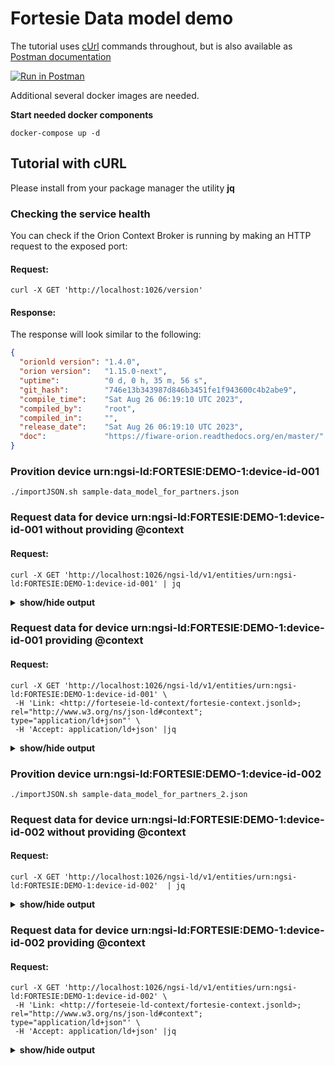 
# Fortesie Data model demo


The tutorial uses [cUrl](https://ec.haxx.se/) commands throughout, but is also available as
[Postman documentation](https://www.postman.com/glompos21/workspace/fortesie-data-model/collection/9192452-51008a35-c2e2-4a3f-b72a-175e210e24b6?action=share&creator=9192452)

[![Run in Postman](https://run.pstmn.io/button.svg)](https://www.postman.com/glompos21/workspace/fortesie-data-model/collection/9192452-51008a35-c2e2-4a3f-b72a-175e210e24b6?action=share&creator=9192452)

Additional several docker images are needed.

**Start needed docker components**
```console
docker-compose up -d 
```


## Tutorial with cURL

Please install from your package manager the utility **jq**

### Checking the service health

You can check if the Orion Context Broker is running by making an HTTP request to the exposed port:

#### Request:

```console
curl -X GET 'http://localhost:1026/version'
```
#### Response:

The response will look similar to the following:

```json
{
  "orionld version": "1.4.0",
  "orion version":   "1.15.0-next",
  "uptime":          "0 d, 0 h, 35 m, 56 s",
  "git_hash":        "746e13b343987d846b3451fe1f943600c4b2abe9",
  "compile_time":    "Sat Aug 26 06:19:10 UTC 2023",
  "compiled_by":     "root",
  "compiled_in":     "",
  "release_date":    "Sat Aug 26 06:19:10 UTC 2023",
  "doc":             "https://fiware-orion.readthedocs.org/en/master/"
}
```
### Provition device urn:ngsi-ld:FORTESIE:DEMO-1:device-id-001 
```console
./importJSON.sh sample-data_model_for_partners.json
```

### Request data for device urn:ngsi-ld:FORTESIE:DEMO-1:device-id-001  without providing @context

#### Request:
```console
curl -X GET 'http://localhost:1026/ngsi-ld/v1/entities/urn:ngsi-ld:FORTESIE:DEMO-1:device-id-001' | jq
```

<details><summary><strong>show/hide output</strong></summary>    

```json  
{
  "id": "urn:ngsi-ld:FORTESIE:DEMO-1:device-id-001",
  "type": "fortesie",
  "https://smartdatamodels.org/dataModel.Energy/phaseVoltage": {
    "type": "Property",
    "value": 223.6,
    "unitCode": "2G",
    "observedAt": "2023-09-15T16:04:49.000Z"
  },
  "https://smartdatamodels.org/dataModel.Energy/phaseToPhaseVoltage": {
    "type": "Property",
    "value": [
      252.2,
      223,
      224.3
    ],
    "unitCode": "2G",
    "observedAt": "2023-09-15T16:04:49.000Z"
  },
  "https://smartdatamodels.org/dataModel.Energy/current": {
    "type": "Property",
    "value": 2.7,
    "unitCode": "AMP",
    "observedAt": "2023-09-15T16:04:49.000Z"
  },
  "https://smartdatamodels.org/dataModel.Energy/totalActivePower": {
    "type": "Property",
    "value": 344.8,
    "unitCode": "K1",
    "observedAt": "2023-09-15T16:04:49.000Z"
  },
  "https://smartdatamodels.org/dataModel.Energy/totalReactivePower": {
    "type": "Property",
    "value": 54.7,
    "unitCode": "K2",
    "observedAt": "2023-09-15T16:04:49.000Z"
  },
  "https://smartdatamodels.org/dataModel.Energy/totalApparentPower": {
    "type": "Property",
    "value": 45.7,
    "unitCode": "K1",
    "observedAt": "2023-09-15T16:04:49.000Z"
  },
  "https://smartdatamodels.org/dataModel.Energy/powerFactor": {
    "type": "Property",
    "value": 98.2,
    "unitCode": "P1",
    "observedAt": "2023-09-15T16:04:49.000Z"
  },
  "https://smartdatamodels.org/dataModel.Energy/activePower": {
    "type": "Property",
    "value": 56.2,
    "unitCode": "K1",
    "observedAt": "2023-09-15T16:04:49.000Z"
  },
  "https://smartdatamodels.org/dataModel.Energy/reactivePower": {
    "type": "Property",
    "value": 32.3,
    "unitCode": "K2",
    "observedAt": "2023-09-15T16:04:49.000Z"
  },
  "https://smartdatamodels.org/dataModel.Energy/apparentPower": {
    "type": "Property",
    "value": 45.8,
    "unitCode": "P1",
    "observedAt": "2023-09-15T16:04:49.000Z"
  },
  "https://smartdatamodels.org/dataModel.Energy/totalApparentEnergyImport": {
    "type": "Property",
    "value": 34.2,
    "unitCode": "KWH",
    "observedAt": "2023-09-15T16:04:49.000Z"
  },
  "https://smartdatamodels.org/dataModel.Energy/totalApparentEnergyExport": {
    "type": "Property",
    "value": 4.2,
    "unitCode": "KWH",
    "observedAt": "2023-09-15T16:04:49.000Z"
  },
  "https://smartdatamodels.org/dataModel.S4BLDG/nominalWaterFlowHeating": {
    "type": "Property",
    "value": 54.1,
    "unitCode": "MQS",
    "observedAt": "2023-09-15T16:04:49.000Z"
  },
  "https://smartdatamodels.org/dataModel.S4BLDG/nominalSupplyWaterTemperatureHeating": {
    "type": "Property",
    "value": 23.8,
    "unitCode": "CEL",
    "observedAt": "2023-09-15T16:04:49.000Z"
  },
  "nominalReturnWaterTemperatureHeating": {
    "type": "Property",
    "value": 10.3,
    "unitCode": "CEL",
    "observedAt": "2023-09-15T16:04:49.000Z"
  },
  "https://smartdatamodels.org/dataModel.Environment/temperature": {
    "type": "Property",
    "value": 18.4,
    "unitCode": "CEL",
    "observedAt": "2023-09-15T16:04:49.000Z"
  },
  "https://smartdatamodels.org/dataModel.Environment/relativeHumidity": {
    "type": "Property",
    "value": 39,
    "unitCode": "P1",
    "observedAt": "2023-09-15T16:04:49.000Z"
  },
  "https://smartdatamodels.org/dataModel.Environment/pm25": {
    "type": "Property",
    "value": 36,
    "unitCode": "GQ",
    "observedAt": "2023-09-15T16:04:49.000Z"
  },
  "https://smartdatamodels.org/dataModel.Environment/co2": {
    "type": "Property",
    "value": 690.5,
    "unitCode": "59",
    "observedAt": "2023-09-15T16:04:49.000Z"
  },
  "https://smartdatamodels.org/dataModel.Weather/windSpeed": {
    "type": "Property",
    "value": 2.5,
    "unitCode": "KMH",
    "observedAt": "2023-09-15T16:04:49.000Z"
  },
  "https://smartdatamodels.org/dataModel.Weather/windDirection": {
    "type": "Property",
    "value": 231,
    "unitCode": "DD",
    "observedAt": "2023-09-15T16:04:49.000Z"
  },
  "https://smartdatamodels.org/dataModel.Weather/precipitation": {
    "type": "Property",
    "value": 34,
    "unitCode": "MMT",
    "observedAt": "2023-09-15T16:04:49.000Z"
  }
}  
```  
</details>  

### Request data for device urn:ngsi-ld:FORTESIE:DEMO-1:device-id-001 providing @context
#### Request:
```console
curl -X GET 'http://localhost:1026/ngsi-ld/v1/entities/urn:ngsi-ld:FORTESIE:DEMO-1:device-id-001' \
 -H 'Link: <http://forteseie-ld-context/fortesie-context.jsonld>; rel="http://www.w3.org/ns/json-ld#context"; type="application/ld+json"' \
 -H 'Accept: application/ld+json' |jq
```

<details><summary><strong>show/hide output</strong></summary>    

```json 
{
  "@context": "http://forteseie-ld-context/fortesie-context.jsonld",
  "id": "urn:ngsi-ld:FORTESIE:DEMO-1:device-id-001",
  "type": "fortesie",
  "phaseVoltage": {
    "type": "Property",
    "value": 223.6,
    "unitCode": "2G",
    "observedAt": "2023-09-15T16:04:49.000Z"
  },
  "phaseToPhaseVoltage": {
    "type": "Property",
    "value": [
      252.2,
      223,
      224.3
    ],
    "unitCode": "2G",
    "observedAt": "2023-09-15T16:04:49.000Z"
  },
  "current": {
    "type": "Property",
    "value": 2.7,
    "unitCode": "AMP",
    "observedAt": "2023-09-15T16:04:49.000Z"
  },
  "totalActivePower": {
    "type": "Property",
    "value": 344.8,
    "unitCode": "K1",
    "observedAt": "2023-09-15T16:04:49.000Z"
  },
  "totalReactivePower": {
    "type": "Property",
    "value": 54.7,
    "unitCode": "K2",
    "observedAt": "2023-09-15T16:04:49.000Z"
  },
  "totalApparentPower": {
    "type": "Property",
    "value": 45.7,
    "unitCode": "K1",
    "observedAt": "2023-09-15T16:04:49.000Z"
  },
  "powerFactor": {
    "type": "Property",
    "value": 98.2,
    "unitCode": "P1",
    "observedAt": "2023-09-15T16:04:49.000Z"
  },
  "activePower": {
    "type": "Property",
    "value": 56.2,
    "unitCode": "K1",
    "observedAt": "2023-09-15T16:04:49.000Z"
  },
  "reactivePower": {
    "type": "Property",
    "value": 32.3,
    "unitCode": "K2",
    "observedAt": "2023-09-15T16:04:49.000Z"
  },
  "apparentPower": {
    "type": "Property",
    "value": 45.8,
    "unitCode": "P1",
    "observedAt": "2023-09-15T16:04:49.000Z"
  },
  "totalApparentEnergyImport": {
    "type": "Property",
    "value": 34.2,
    "unitCode": "KWH",
    "observedAt": "2023-09-15T16:04:49.000Z"
  },
  "totalApparentEnergyExport": {
    "type": "Property",
    "value": 4.2,
    "unitCode": "KWH",
    "observedAt": "2023-09-15T16:04:49.000Z"
  },
  "nominalWaterFlowHeating": {
    "type": "Property",
    "value": 54.1,
    "unitCode": "MQS",
    "observedAt": "2023-09-15T16:04:49.000Z"
  },
  "nominalSupplyWaterTemperatureHeating": {
    "type": "Property",
    "value": 23.8,
    "unitCode": "CEL",
    "observedAt": "2023-09-15T16:04:49.000Z"
  },
  "nominalReturnWaterTemperatureHeating": {
    "type": "Property",
    "value": 10.3,
    "unitCode": "CEL",
    "observedAt": "2023-09-15T16:04:49.000Z"
  },
  "temperature": {
    "type": "Property",
    "value": 18.4,
    "unitCode": "CEL",
    "observedAt": "2023-09-15T16:04:49.000Z"
  },
  "relativeHumidity": {
    "type": "Property",
    "value": 39,
    "unitCode": "P1",
    "observedAt": "2023-09-15T16:04:49.000Z"
  },
  "pm25": {
    "type": "Property",
    "value": 36,
    "unitCode": "GQ",
    "observedAt": "2023-09-15T16:04:49.000Z"
  },
  "co2": {
    "type": "Property",
    "value": 690.5,
    "unitCode": "59",
    "observedAt": "2023-09-15T16:04:49.000Z"
  },
  "windSpeed": {
    "type": "Property",
    "value": 2.5,
    "unitCode": "KMH",
    "observedAt": "2023-09-15T16:04:49.000Z"
  },
  "windDirection": {
    "type": "Property",
    "value": 231,
    "unitCode": "DD",
    "observedAt": "2023-09-15T16:04:49.000Z"
  },
  "precipitation": {
    "type": "Property",
    "value": 34,
    "unitCode": "MMT",
    "observedAt": "2023-09-15T16:04:49.000Z"
  }
}
```
</details>    

### Provition device urn:ngsi-ld:FORTESIE:DEMO-1:device-id-002
```console
./importJSON.sh sample-data_model_for_partners_2.json 
```

### Request data for device urn:ngsi-ld:FORTESIE:DEMO-1:device-id-002  without providing @context

#### Request:
```console
curl -X GET 'http://localhost:1026/ngsi-ld/v1/entities/urn:ngsi-ld:FORTESIE:DEMO-1:device-id-002'  | jq
```

<details><summary><strong>show/hide output</strong></summary>    

```json 
{
  "id": "urn:ngsi-ld:FORTESIE:DEMO-1:device-id-002",
  "type": "fortesie",
  "https://smartdatamodels.org/dataModel.Energy/phaseVoltage": {
    "type": "Property",
    "value": 223.6,
    "unitCode": "2G",
    "observedAt": "2023-09-15T16:04:49.000Z"
  }
}
```
</details> 

### Request data for device urn:ngsi-ld:FORTESIE:DEMO-1:device-id-002 providing @context
#### Request:
```console
curl -X GET 'http://localhost:1026/ngsi-ld/v1/entities/urn:ngsi-ld:FORTESIE:DEMO-1:device-id-002' \
 -H 'Link: <http://forteseie-ld-context/fortesie-context.jsonld>; rel="http://www.w3.org/ns/json-ld#context"; type="application/ld+json"' \
 -H 'Accept: application/ld+json' |jq
```

<details><summary><strong>show/hide output</strong></summary>  
  
```json 
{
  "@context": "http://forteseie-ld-context/fortesie-context.jsonld",
  "id": "urn:ngsi-ld:FORTESIE:DEMO-1:device-id-002",
  "type": "fortesie",
  "phaseVoltage": {
    "type": "Property",
    "value": 223.6,
    "unitCode": "2G",
    "observedAt": "2023-09-15T16:04:49.000Z"
  }
```  
</details> 